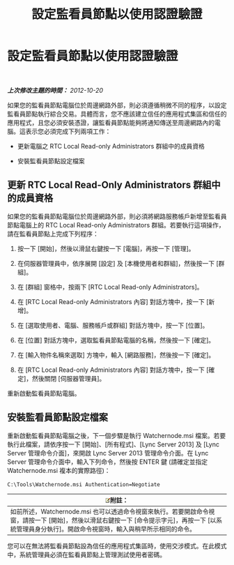 ﻿---
title: 設定監看員節點以使用認證驗證
TOCTitle: 設定監看員節點以使用認證驗證
ms:assetid: 032e33f3-9483-42e6-a33c-347eb6779597
ms:mtpsurl: https://technet.microsoft.com/zh-tw/library/JJ204632(v=OCS.15)
ms:contentKeyID: 49289921
ms.date: 08/10/2015
mtps_version: v=OCS.15
ms.translationtype: HT
---

# 設定監看員節點以使用認證驗證

 

_**上次修改主題的時間：** 2012-10-20_

如果您的監看員節點電腦位於周邊網路外部，則必須遵循稍微不同的程序，以設定監看員節點執行綜合交易。具體而言，您不應該建立信任的應用程式集區和信任的應用程式，且您必須安裝憑證，讓監看員節點能夠將通知傳送至周邊網路內的電腦。這表示您必須完成下列兩項工作：

  - 更新電腦之 RTC Local Read-only Administrators 群組中的成員資格

  - 安裝監看員節點設定檔案

## 更新 RTC Local Read-Only Administrators 群組中的成員資格

如果您的監看員節點電腦位於周邊網路外部，則必須將網路服務帳戶新增至監看員節點電腦上的 RTC Local Read-only Administrators 群組。若要執行這項操作，請在監看員節點上完成下列程序：

1.  按一下 \[開始\]，然後以滑鼠右鍵按一下 \[電腦\]，再按一下 \[管理\]。

2.  在伺服器管理員中，依序展開 \[設定\] 及 \[本機使用者和群組\]，然後按一下 \[群組\]。

3.  在 \[群組\] 窗格中，按兩下 \[RTC Local Read-only Administrators\]。

4.  在 \[RTC Local Read-only Administrators 內容\] 對話方塊中，按一下 \[新增\]。

5.  在 \[選取使用者、電腦、服務帳戶或群組\] 對話方塊中，按一下 \[位置\]。

6.  在 \[位置\] 對話方塊中，選取監看員節點電腦的名稱，然後按一下 \[確定\]。

7.  在 \[輸入物件名稱來選取\] 方塊中，輸入 \[網路服務\]，然後按一下 \[確定\]。

8.  在 \[RTC Local Read-only Administrators 內容\] 對話方塊中，按一下 \[確定\]，然後關閉 \[伺服器管理員\]。

重新啟動監看員節點電腦。

## 安裝監看員節點設定檔案

重新啟動監看員節點電腦之後，下一個步驟是執行 Watchernode.msi 檔案。若要執行此檔案，請依序按一下 \[開始\]、\[所有程式\]、\[Lync Server 2013\] 及 \[Lync Server 管理命令介面\]，來開啟 Lync Server 2013 管理命令介面。在 Lync Server 管理命令介面中，輸入下列命令，然後按 ENTER 鍵 (請確定並指定 Watchernode.msi 複本的實際路徑)：

    C:\Tools\Watchernode.msi Authentication=Negotiate

<table>
<thead>
<tr class="header">
<th><img src="images/Gg398811.note(OCS.15).gif" title="note" alt="note" />附註：</th>
</tr>
</thead>
<tbody>
<tr class="odd">
<td>如前所述，Watchernode.msi 也可以透過命令視窗來執行。若要開啟命令視窗，請按一下 [開始]，然後以滑鼠右鍵按一下 [命令提示字元]，再按一下 [以系統管理員身分執行]。開啟命令視窗時，輸入與稍早所示相同的命令。</td>
</tr>
</tbody>
</table>


您可以在無法將監看員節點設為信任的應用程式集區時，使用交涉模式。在此模式中，系統管理員必須在監看員節點上管理測試使用者密碼。

